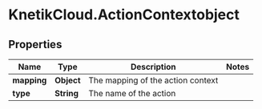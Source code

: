 # KnetikCloud.ActionContextobject

## Properties
Name | Type | Description | Notes
------------ | ------------- | ------------- | -------------
**mapping** | **Object** | The mapping of the action context | 
**type** | **String** | The name of the action | 


